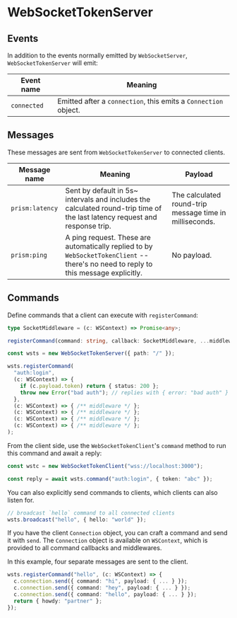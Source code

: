 # WebSocketTokenServer

## Events

In addition to the events normally emitted by `WebSocketServer`, `WebSocketTokenServer` will emit:

| Event name  | Meaning                                                         |
|-------------|-----------------------------------------------------------------|
| `connected` | Emitted after a `connection`, this emits a `Connection` object. |

## Messages

These messages are sent from `WebSocketTokenServer` to connected clients.

| Message name    | Meaning                                                                                                                              | Payload                                                 |
|-----------------|--------------------------------------------------------------------------------------------------------------------------------------|---------------------------------------------------------|
| `prism:latency` | Sent by default in 5s~ intervals and includes the calculated round-trip time of the last latency request and response trip.          | The calculated round-trip message time in milliseconds. |
| `prism:ping`    | A ping request. These are automatically replied to by `WebSocketTokenClient` -- there's no need to reply to this message explicitly. | No payload.                                             |


## Commands

Define commands that a client can execute with `registerCommand`:

```typescript
type SocketMiddleware = (c: WSContext) => Promise<any>;

registerCommand(command: string, callback: SocketMiddleware, ...middlewares: SocketMiddleware[]): void;
```

```typescript
const wsts = new WebSocketTokenServer({ path: "/" });

wsts.registerCommand(
  "auth:login",
  (c: WSContext) => {
    if (c.payload.token) return { status: 200 };
    throw new Error("bad auth"); // replies with { error: "bad auth" }
  },
  (c: WSContext) => { /** middleware */ };
  (c: WSContext) => { /** middleware */ };
  (c: WSContext) => { /** middleware */ };
  (c: WSContext) => { /** middleware */ };
);
```

From the client side, use the `WebSocketTokenClient`'s `command` method to run this command and await a reply:

```typescript
const wstc = new WebSocketTokenClient("wss://localhost:3000");

const reply = await wsts.command("auth:login", { token: "abc" });
```

You can also explicitly send commands to clients, which clients can also listen for.

```typescript
// broadcast `hello` command to all connected clients
wsts.broadcast("hello", { hello: "world" });
```

If you have the client `Connection` object, you can craft a command and send it with `send`.
The `Connection` object is available on `WSContext`, which is provided to all command callbacks
and middlewares.

In this example, four separate messages are sent to the client.

```typescript
wsts.registerCommand("hello", (c: WSContext) => {
  c.connection.send({ command: "hi", payload: { ... } });
  c.connection.send({ command: "hey", payload: { ... } });
  c.connection.send({ command: "hello", payload: { ... } });
  return { howdy: "partner" };
});
```
